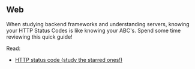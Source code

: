 ## Web

When studying backend frameworks and understanding servers, knowing your HTTP Status Codes is like knowing your ABC's. Spend some time reviewing this quick guide!

Read: 
* [HTTP status code (study the starred ones!)](http://www.restapitutorial.com/httpstatuscodes.html)